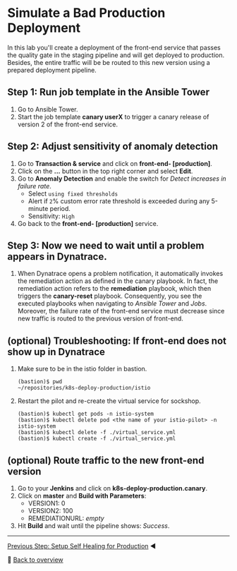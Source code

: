 # Simulate a Bad Production Deployment

In this lab you'll create a deployment of the front-end service that passes the quality gate in the staging pipeline and will get deployed to production. Besides, the entire traffic will be be routed to this new version using a prepared deployment pipeline. 
  
## Step 1: Run job template in the Ansible Tower
1. Go to Ansible Tower.
1. Start the job template **canary userX** to trigger a canary release of version 2 of the front-end service.

## Step 2: Adjust sensitivity of anomaly detection
1. Go to **Transaction & service** and click on **front-end- [production]**.
1. Click on the **...** button in the top right corner and select **Edit**.
1. Go to **Anomaly Detection** and enable the switch for *Detect increases in failure rate*.
    * Select `using fixed thresholds`
    * Alert if `2`% custom error rate threshold is exceeded during any 5-minute period.
    * Sensitivity: `High`
1. Go back to the **front-end- [production]** service.

## Step 3: Now we need to wait until a problem appears in Dynatrace.
1. When Dynatrace opens a problem notification, it automatically invokes the remediation action as defined in the canary playbook. In fact, the remediation action refers to the **remediation** playbook, which then triggers the **canary-reset** playbook. Consequently, you see the executed playbooks when navigating to *Ansible Tower* and *Jobs*. Moreover, the failure rate of the front-end service must decrease since new traffic is routed to the previous version of front-end.

## (optional) Troubleshooting: If front-end does not show up in Dynatrace
1. Make sure to be in the istio folder in bastion.
    ```
    (bastion)$ pwd
    ~/repositories/k8s-deploy-production/istio
    ```
1. Restart the pilot and re-create the virtual service for sockshop.
   ```
   (bastion)$ kubectl get pods -n istio-system
   (bastion)$ kubectl delete pod <the name of your istio-pilot> -n istio-system
   (bastion)$ kubectl delete -f ./virtual_service.yml
   (bastion)$ kubectl create -f ./virtual_service.yml
   ```

## (optional) Route traffic to the new front-end version
1. Go to your **Jenkins** and click on **k8s-deploy-production.canary**.
1. Click on **master** and **Build with Parameters**:
    * VERSION1: 0
    * VERSION2: 100
    * REMEDIATIONURL: *empty*
1. Hit **Build** and wait until the pipeline shows: *Success*.

---
[Previous Step: Setup Self Healing for Production](../03_Setup_Self_Healing_for_Production) :arrow_backward:

:arrow_up_small: [Back to overview](../)
